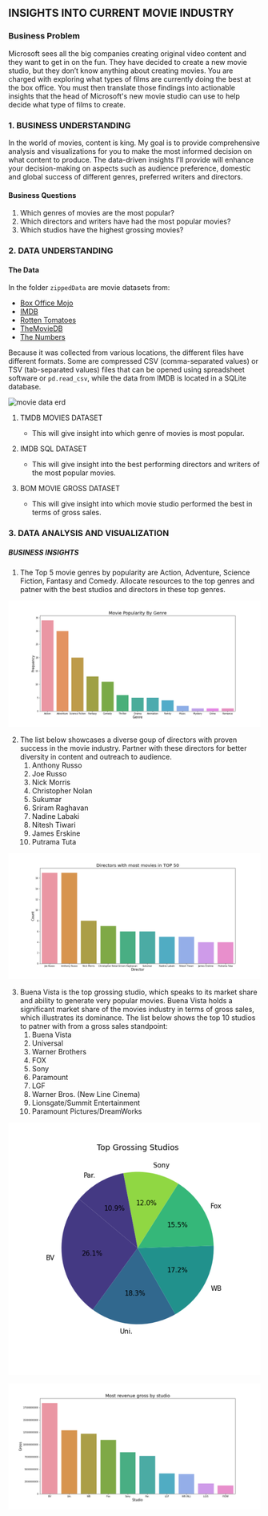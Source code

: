 ##  INSIGHTS INTO CURRENT MOVIE INDUSTRY
### Business Problem

Microsoft sees all the big companies creating original video content and they want to get in on the fun. They have decided to create a new movie studio, but they don’t know anything about creating movies. You are charged with exploring what types of films are currently doing the best at the box office. You must then translate those findings into actionable insights that the head of Microsoft's new movie studio can use to help decide what type of films to create.

### 1. BUSINESS UNDERSTANDING
In the world of movies, content is king. My goal is to provide comprehensive analysis and visualizations for you to make the most informed decision on what content to produce. The data-driven insights I'll provide will enhance your decision-making on aspects such as audience preference, domestic and global success of different genres, preferred writers and directors.
#### Business Questions
1. Which genres of movies are the most popular?
2. Which directors and writers have had the most popular movies?
3. Which studios have the highest grossing movies?

### 2. DATA UNDERSTANDING

#### The Data

In the folder `zippedData` are movie datasets from:

* [Box Office Mojo](https://www.boxofficemojo.com/)
* [IMDB](https://www.imdb.com/)
* [Rotten Tomatoes](https://www.rottentomatoes.com/)
* [TheMovieDB](https://www.themoviedb.org/)
* [The Numbers](https://www.the-numbers.com/)

Because it was collected from various locations, the different files have different formats. Some are compressed CSV (comma-separated values) or TSV (tab-separated values) files that can be opened using spreadsheet software or `pd.read_csv`, while the data from IMDB is located in a SQLite database.

![movie data erd](https://raw.githubusercontent.com/learn-co-curriculum/dsc-phase-1-project-v2-4/master/movie_data_erd.jpeg)

1. TMDB MOVIES DATASET
	- This will give insight into which genre of movies is most popular.

2. IMDB SQL DATASET
 	- This will give insight into the best performing directors and writers of the most popular movies.

3. BOM MOVIE GROSS DATASET
	- This will give insight into  which movie studio performed the best in terms of gross sales.

### 3. DATA ANALYSIS AND VISUALIZATION

##### BUSINESS INSIGHTS
1. The Top 5 movie genres by popularity are Action, Adventure, Science Fiction, Fantasy and Comedy. Allocate resources to the top genres and patner with the best studios and directors in these top genres.

![Movie Genre Popularity](https://github.com/joakimTI/MOVIE-STUDIO-DATA-ANALYSIS/blob/master/Visualization/genre_popularity.png)

2. The list below showcases a diverse goup of directors with proven success in the movie industry. Partner with these directors for better diversity in content and outreach to audience.
    1.  Anthony Russo
    2.  Joe Russo
    3.  Nick Morris
    4.  Christopher Nolan
    5.  Sukumar
    6.  Sriram Raghavan
    7.  Nadine Labaki
    8.  Nitesh Tiwari
    9.  James Erskine
    10. Putrama Tuta

![Top Directors](https://github.com/joakimTI/MOVIE-STUDIO-DATA-ANALYSIS/blob/master/Visualization/Top_directors.png)

3. Buena Vista is the top grossing studio, which speaks to its market share and ability to generate very popular movies. Buena Vista holds a significant market share of the movies industry in terms of gross sales, which illustrates its dominance. The list below shows the top 10 studios to patner with from a gross sales standpoint: 
    1.  Buena Vista
    2.  Universal
    3.  Warner Brothers
    4.  FOX
    5.  Sony
    6.  Paramount
    7.  LGF
    8.  Warner Bros. (New Line Cinema)
    9.  Lionsgate/Summit Entertainment
    10. Paramount Pictures/DreamWorks

![Studio Gross Pie](https://github.com/joakimTI/MOVIE-STUDIO-DATA-ANALYSIS/blob/master/Visualization/studio_gross_pie.png)

![Studio Gross](https://github.com/joakimTI/MOVIE-STUDIO-DATA-ANALYSIS/blob/master/Visualization/studio_gross.png)